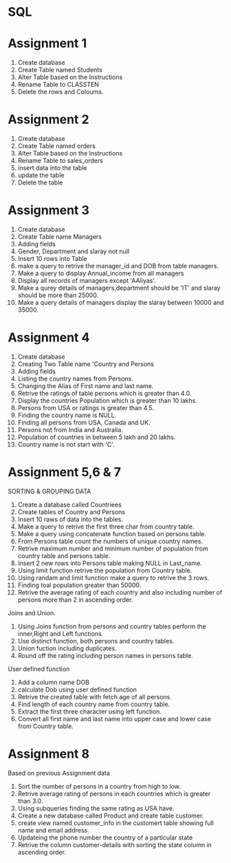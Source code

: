 # SQL
# Assignment 1

1. Create database
2. Create Table named Students
3. Alter Table based on the Instructions
4. Rename Table to CLASSTEN
5. Delete the rows and Coloums.

# Assignment 2
 

1. Create database
2. Create Table named orders
3. Alter Table based on the Instructions
4. Rename Table to sales_orders
5. insert data into the table
6. update the table 
5. Delete the table

# Assignment 3

1. Create database
2. Create Table name Managers
3. Adding fields
4. Gender, Department and slaray not null
5. Insert 10 rows into Table
6. make a query to retrive the manager_id and DOB from table managers.
7. Make a query to display Annual_income from all managers
8. Display all records of managers except 'AAliyas'.
9. Make a qurey details of managers,department should be 'IT' and slaray should be more than 25000.
10. Make a query details of managers display the slaray between 10000 and 35000.

# Assignment 4
 
1. Create database
2. Creating Two Table name 'Country and Persons
3. Adding fields
4. Listing the country names from Persons.
5. Changing the Alias of First name and last name.
6. Retrive the ratings of table persons which is greater than 4.0.
7. Display the countries Population which is greater than 10 lakhs.
8. Persons from USA or ratings is greater than 4.5.
9. Finding the country name is NULL.
10. Finding all persons from USA, Canada and UK.
11. Persons not from India and Australia.
12. Population of countries in between 5 lakh and 20 lakhs.
13. Country name is not start with 'C'.

# Assignment 5,6 & 7

SORTING & GROUPING DATA

1. Create a database called Countriees
2. Create tables of Country and Persons
3. Insert 10 raws of data into the tables.
4. Make a query to retrive the first three char from country table.
5. Make a query using  concatenate function based on persons table.
6. From Persons table count the numbers of unique country names.
7. Retrive maximum number and minimum number  of population from country table and persons table.
8. Insert 2 new rows into Persons table making NULL in Last_name.
9. Using limit function retrive the population from Country table.
10. Using randam and limit function make a query to retrive the 3 rows.
11. Finding toal population greater than 50000. 
12. Retrive the average rating of each country and also including number of persons more than 2 in ascending order.  

Joins and Union.

1. Using Joins function from persons and country tables perform the inner,Right and Left functions.
2. Use distinct function, both persons and country tables.
3. Union fuction including duplicates.
4. Round off the rating including person names in persons table.

User defined function
1. Add a column name DOB 
2. calculate Dob using user defined function
3. Retrive the created table with fetch age of all persons.
4. Find length of each country name from country table.
5. Extract the first three character using left function.
6. Convert all first name and last name into upper case and lower case from Country table.

# Assignment 8

Based on previous Assignment data

1. Sort the number of persons in a country from high to low.
2. Retrive average rating of persons in each countries which is greater than 3.0.
3. Using subqueries finding the same rating as USA  have.
4.  Create a new database called Product and create table customer.
5. create view named customer_info in the customert table showing full name and email address.
6. Updateing the phone number the country of a particular state
7. Retrive the column customer-details with sorting the state column in ascending order.
